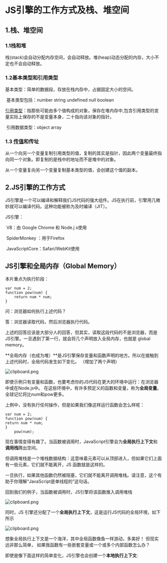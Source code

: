 # JS引擎的工作方式及栈、堆空间

## 1.栈、堆空间

### 1.1栈和堆

栈(stack)会自动分配内存空间，会自动释放。堆(heap)动态分配的内存，大小不定也不会自动释放。

### 1.2基本类型和引用类型

基本类型：简单的数据段，存放在栈内存中，占据固定大小的空间。

​	基本类型包括：number string undefined null boolean

[引用类型](https://www.zhihu.com/search?q=引用类型&search_source=Entity&hybrid_search_source=Entity&hybrid_search_extra={"sourceType"%3A"article"%2C"sourceId"%3A"142681436"})：指那些可能由多个值构成的对象，保存在堆内存中,包含引用类型的变量实际上保存的不是变量本身，二十指向该对象的指针。

​	引用数据类型：object array

### 1.3 [传值](https://www.zhihu.com/search?q=传值&search_source=Entity&hybrid_search_source=Entity&hybrid_search_extra={"sourceType"%3A"article"%2C"sourceId"%3A"142681436"})和传址

从一个向另一个变量复制引用类型的值，复制的其实是指针，因此两个变量最终指向同一个对象。即复制的是栈中的地址而不是堆中的对象。

从一个变量复向另一个变量复制基本类型的值，会创建这个值的副本。

## 2.JS引擎的工作方式

JS引擎是一个可以编译和解释我们JS代码的强大组件。JS在执行前，引擎用几微妙就可以编译代码。这种功能被称为及时编译（JIT）。

JS引擎：

​	V8：由 Google Chrome 和 Node.j s使用

​	SpiderMonkey ：用于Firefox

​	JavaScriptCore：Safari/WebKit使用

## JS引擎和全局内存（Global Memory）

本片重点为执行阶段：

	var num = 2;
	function pow(num) {
		return num * num;
	}

问：浏览器如何执行上述代码？

答：浏览器读取代码，然后浏览器执行代码。

​	上述的回答应该是大部分人的回答，但其实，读取这段代码的不是浏览器，而是JS引擎。一旦遇到了第一行，就会将几个声明放入全局内存，也就是 global memory。

​	**全局内存（也成为堆）**是JS引擎保存变量和函数声明的地方。所以在接触到上述代码时，全局代码发生如下变化。	（增加了两个声明）

![clipboard.png](https://segmentfault.com/img/bVbsKg5?w=650&h=325)

即使示例只有变量和函数，也要考虑你的JS代码在更大的环境中运行：在浏览器中或在Node.js中。 在这些环境中，有许多预定义的函数和变量，称为**全局变量**。 全球记忆将比num和pow更多。

上例中，没有执行任何操作，但是如果我们像这样运行函数会怎么样呢：

	var num = 2;
	function pow(num) {
	return num * num;
	}
		pow(num);

现在事情变得有趣了。当函数被调用时，JavaScript引擎会为**全局执行上下文**和**调用栈**腾出空间。

但调用堆栈是一个堆栈数据结构：这意味着元素可以从顶部进入，但如果它们上面有一些元素，它们就不能离开，JS 函数就是这样的。

一旦执行，如果其他函数仍然被阻塞，它们就不能离开调用堆栈。请注意，这个有助于你理解“JavaScript是单线程的”这句话。

回到我们的例子，当函数被调用时，JS引擎将该函数推入调用堆栈

![clipboard.png](https://segmentfault.com/img/bVbsKg6?w=650&h=325)

同时，JS 引擎还分配了一个**全局执行上下文**，这是运行JS代码的全局环境，如下所示

![clipboard.png](https://segmentfault.com/img/bVbsKg7?w=650&h=325)

想象全局执行上下文是一个海洋，其中全局函数像鱼一样游动，多美好！ 但现实远非那么简单， 如果我函数有一些嵌套变量或一个或多个内部函数怎么办？

即使是像下面这样的简单变化，JS引擎也会创建一个**本地执行上下文**:
